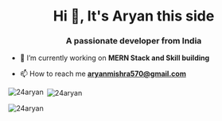 <h1 align="center">Hi 👋, It's Aryan this side</h1>
<h3 align="center">A passionate developer from India</h3>

- 🔭 I’m currently working on **MERN Stack and Skill building**
  
- 📫 How to reach me **aryanmishra570@gmail.com**

<p><img align="left" src="https://github-readme-stats.vercel.app/api/top-langs?username=24aryan&show_icons=true&locale=en&layout=compact" alt="24aryan" /></p>

<p>&nbsp;<img align="center" src="https://github-readme-stats.vercel.app/api?username=24aryan&show_icons=true&locale=en" alt="24aryan" /></p>

<p><img align="center" src="https://github-readme-streak-stats.herokuapp.com/?user=24aryan&" alt="24aryan" /></p>

